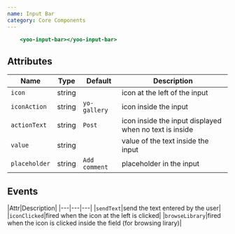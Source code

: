 ```yaml
---
name: Input Bar
category: Core Components
---
```


```input-bar.html
    <yoo-input-bar></yoo-input-bar>
```

## Attributes

|Name|Type|Default|Description|
|---|---|---|---|
|`icon`|string||icon at the left of the input|
|`iconAction`|string|`yo-gallery`|icon inside the input|
|`actionText`|string|`Post`|icon inside the input displayed when no text is inside|
|`value`|string|   |value of the text inside the input|
|`placeholder`|string|`Add comment`|placeholder in the input|

## Events
|Attr|Description|
|---|---|---|
|`sendText`|send the text entered by the user|
|`iconClicked`|fired when the icon at the left is clicked|
|`browseLibrary`|fired when the icon is clicked inside the field (for browsing lirary)|